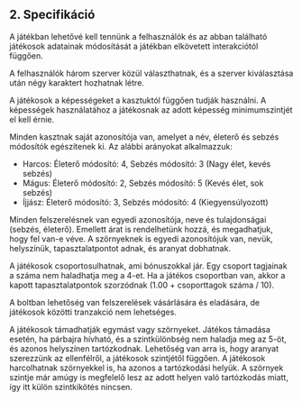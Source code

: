 ## 2. Specifikáció

A játékban lehetővé kell tennünk a felhasználók és az abban található játékosok adatainak módosítását a játékban elkövetett interakciótól függően.

A felhasználók három szerver közül választhatnak, és a szerver kiválasztása után négy karaktert hozhatnak létre.

A játékosok a képességeket a kasztuktól függően tudják használni. A képességek használatához a játékosnak az adott képesség minimumszintjét el kell érnie.

Minden kasztnak saját azonosítója van, amelyet a név, életerő és sebzés módosítók egészítenek ki. Az alábbi arányokat alkalmazzuk:
- Harcos: Életerő módosító: 4, Sebzés módosító: 3 (Nagy élet, kevés sebzés)
- Mágus: Életerő módosító: 2, Sebzés módosító: 5 (Kevés élet, sok sebzés)
- Íjjász: Életerő módosító: 3, Sebzés módosító: 4 (Kiegyensúlyozott)

Minden felszerelésnek van egyedi azonosítója, neve és tulajdonságai (sebzés, életerő). Emellett árat is rendelhetünk hozzá, és megadhatjuk, hogy fel van-e véve. A szörnyeknek is egyedi azonosítójuk van, nevük, helyszínük, tapasztalatpontot adnak, és aranyat dobhatnak.

A játékosok csoportosulhatnak, ami bónuszokkal jár. Egy csoport tagjainak a száma nem haladhatja meg a 4-et. Ha a játékos csoportban van, akkor a kapott tapasztalatpontok szorzódnak (1.00 + csoporttagok száma / 10).

A boltban lehetőség van felszerelések vásárlására és eladására, de játékosok közötti tranzakció nem lehetséges.

A játékosok támadhatják egymást vagy szörnyeket. Játékos támadása esetén, ha párbajra hívható, és a szintkülönbség nem haladja meg az 5-öt, és azonos helyszínen tartózkodnak. Lehetőség van arra is, hogy aranyat szerezzünk az ellenfélről, a játékosok szintjétől függően. A játékosok harcolhatnak szörnyekkel is, ha azonos a tartózkodási helyük. A szörnyek szintje már amúgy is megfelelő lesz az adott helyen való tartózkodás miatt, így itt külön szintkikötés nincsen.